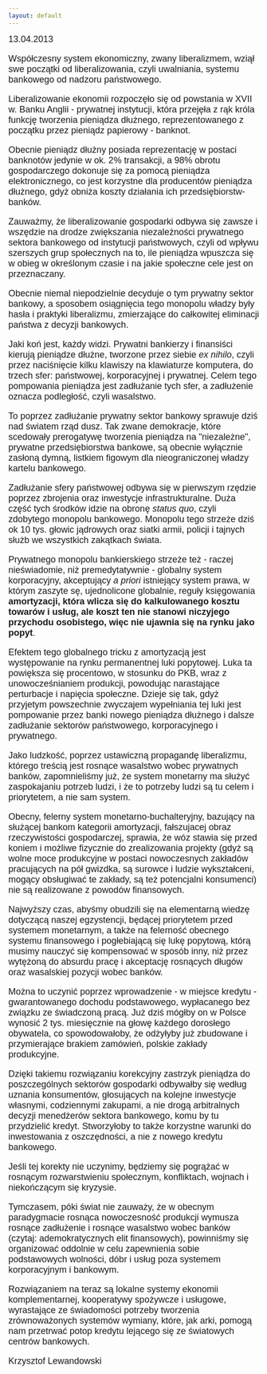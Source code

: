 ```yaml
---
layout: default
---
```


<!--127-->
<p style="margin: 0px 0px 18px; font-size: 18px; font-family: Helvetica;"><span style="letter-spacing: 0.0px">13.04.2013</span></p><p style="margin: 0px 0px 18px; font-size: 18px; font-family: Helvetica;"><span style="letter-spacing: 0.0px">Współczesny system ekonomiczny, zwany liberalizmem, wziął swe początki od liberalizowania, czyli uwalniania, systemu bankowego od nadzoru państwowego.</span></p>
<p style="margin: 0px 0px 18px; font-size: 18px; font-family: Helvetica;"><span style="letter-spacing: 0.0px">Liberalizowanie ekonomii rozpoczęło się od powstania w XVII w. Banku Anglii - prywatnej instytucji, która przejęła z rąk króla funkcję tworzenia pieniądza dłużnego, reprezentowanego z początku przez pieniądz papierowy - banknot.</span></p>
<p style="margin: 0px 0px 18px; font-size: 18px; font-family: Helvetica;"><span style="letter-spacing: 0.0px">Obecnie pieniądz dłużny posiada reprezentację w postaci banknotów jedynie w ok. 2% transakcji, a 98% obrotu gospodarczego dokonuje się za pomocą pieniądza&nbsp; elektronicznego, co jest korzystne dla producentów pieniądza dłużnego, gdyż obniża koszty działania ich przedsiębiorstw-banków.</span></p>
<p style="margin: 0px 0px 18px; font-size: 18px; font-family: Helvetica;"><span style="letter-spacing: 0.0px">Zauważmy, że liberalizowanie gospodarki odbywa się zawsze i wszędzie na drodze zwiększania niezależności prywatnego sektora bankowego od instytucji państwowych, czyli od wpływu szerszych grup społecznych na to, ile pieniądza wpuszcza się w obieg w określonym czasie i na jakie społeczne cele jest on przeznaczany.</span></p>
<p style="margin: 0px 0px 18px; font-size: 18px; font-family: Helvetica;"><span style="letter-spacing: 0.0px">Obecnie niemal niepodzielnie decyduje o tym prywatny sektor bankowy, a sposobem osiągnięcia tego monopolu władzy były hasła i praktyki liberalizmu, zmierzające do całkowitej eliminacji państwa z decyzji bankowych.</span></p>
<p style="margin: 0px 0px 18px; font-size: 18px; font-family: Helvetica;"><span style="letter-spacing: 0.0px">Jaki koń jest, każdy widzi. Prywatni bankierzy i finansiści kierują pieniądze dłużne, tworzone przez siebie <i>ex nihilo</i>, czyli przez naciśnięcie kilku klawiszy na klawiaturze komputera, do trzech sfer: państwowej, korporacyjnej i prywatnej. Celem tego pompowania pieniądza jest zadłużanie tych sfer, a zadłużenie oznacza podległość, czyli wasalstwo.&nbsp;</span></p>
<p style="margin: 0px 0px 18px; font-size: 18px; font-family: Helvetica;"><span style="letter-spacing: 0.0px">To poprzez zadłużanie prywatny sektor bankowy sprawuje dziś nad światem rząd dusz. Tak zwane demokracje, które scedowały prerogatywę tworzenia pieniądza na "niezależne", prywatne przedsiębiorstwa bankowe, są obecnie wyłącznie zasłoną dymną, listkiem figowym dla nieograniczonej władzy kartelu bankowego.</span></p>
<p style="margin: 0px 0px 18px; font-size: 18px; font-family: Helvetica;"><span style="letter-spacing: 0.0px">Zadłużanie sfery państwowej odbywa się w pierwszym rzędzie poprzez zbrojenia oraz inwestycje infrastrukturalne. Duża część tych środków idzie na obronę <i>status quo</i>, czyli zdobytego monopolu bankowego. Monopolu tego strzeże dziś ok 10 tys. głowic jądrowych oraz siatki armii, policji i tajnych służb we wszystkich zakątkach świata.</span></p>
<p style="margin: 0px 0px 18px; font-size: 18px; font-family: Helvetica;"><span style="letter-spacing: 0.0px">Prywatnego monopolu bankierskiego strzeże też - raczej nieświadomie, niż premedytatywnie - globalny system korporacyjny, akceptujący <i>a priori</i> istniejący system prawa, w którym zaszyte sę, ujednolicone globalnie, reguły księgowania <b>amortyzacji, która wlicza się do kalkulowanego kosztu towarów i usług, ale koszt ten nie stanowi niczyjego przychodu osobistego, więc nie ujawnia się na rynku jako popyt</b>.</span></p>
<p style="margin: 0px 0px 18px; font-size: 18px; font-family: Helvetica;"><span style="letter-spacing: 0.0px">Efektem tego globalnego tricku z amortyzacją jest występowanie na rynku permanentnej luki popytowej. Luka ta powiększa się procentowo, w stosunku do PKB, wraz z unowocześnianiem produkcji, powodując narastające perturbacje i napięcia społeczne. Dzieje się tak, gdyż przyjetym powszechnie zwyczajem wypełniania tej luki jest pompowanie przez banki nowego pieniądza dłużnego i dalsze zadłużanie sektorów państwowego, korporacyjnego i prywatnego.</span></p>
<p style="margin: 0px 0px 18px; font-size: 18px; font-family: Helvetica;"><span style="letter-spacing: 0.0px">Jako ludzkość, poprzez ustawiczną propagandę liberalizmu, którego treścią jest rosnące wasalstwo wobec prywatnych banków, zapomnieliśmy już, że system monetarny ma służyć zaspokajaniu potrzeb ludzi, i że to potrzeby ludzi są tu celem i priorytetem, a nie sam system.</span></p>
<p style="margin: 0px 0px 18px; font-size: 18px; font-family: Helvetica;"><span style="letter-spacing: 0.0px">Obecny, felerny system monetarno-buchalteryjny, bazujący na służącej bankom kategorii amortyzacji, fałszujacej obraz rzeczywistości gospodarczej, sprawia, że wóz stawia się przed koniem i możliwe fizycznie do zrealizowania projekty (gdyż są wolne moce produkcyjne w postaci nowoczesnych zakładów pracujących na pół gwizdka, są surowce i ludzie wykształceni, mogący obsługiwać te zakłady, są też potencjalni konsumenci) nie są realizowane z powodów finansowych.&nbsp;</span></p>
<p style="margin: 0px 0px 18px; font-size: 18px; font-family: Helvetica;"><span style="letter-spacing: 0.0px">Najwyższy czas, abyśmy obudzili się na elementarną wiedzę dotyczącą naszej egzystencji, będącej priorytetem przed systemem monetarnym, a także na felerność obecnego systemu finansowego i pogłebiającą się lukę popytową, którą musimy nauczyć się kompensować w sposób inny, niż przez wytężoną do absurdu pracę i akceptację rosnących długów oraz wasalskiej pozycji wobec banków.</span></p>
<p style="margin: 0px 0px 18px; font-size: 18px; font-family: Helvetica;"><span style="letter-spacing: 0.0px">Można to uczynić poprzez wprowadzenie - w miejsce kredytu - gwarantowanego dochodu podstawowego, wypłacanego bez związku ze świadczoną pracą. Już dziś mógłby on w Polsce wynosić 2 tys. miesięcznie na głowę każdego dorosłego obywatela, co spowodowałoby, że odżyłyby już zbudowane i przymierające brakiem zamówień, polskie zakłady produkcyjne.&nbsp;</span></p>
<p style="margin: 0px 0px 18px; font-size: 18px; font-family: Helvetica;"><span style="letter-spacing: 0.0px">Dzięki takiemu rozwiązaniu korekcyjny zastrzyk pieniądza do poszczególnych sektorów gospodarki odbywałby się według uznania konsumentów, głosujących na kolejne inwestycje własnymi, codziennymi zakupami, a nie drogą arbitralnych decyzji menedżerów sektora bankowego, komu by tu przydzielić kredyt. Stworzyłoby to także korzystne warunki do inwestowania z oszczędności, a nie z nowego kredytu bankowego.</span></p>
<p style="margin: 0px 0px 18px; font-size: 18px; font-family: Helvetica;"><span style="letter-spacing: 0.0px">Jeśli tej korekty nie uczynimy, będziemy się pogrążać w rosnącym rozwarstwieniu społecznym, konfliktach, wojnach i niekończącym się kryzysie.</span></p>
<p style="margin: 0px 0px 18px; font-size: 18px; font-family: Helvetica;"><span style="letter-spacing: 0.0px">Tymczasem, póki świat nie zauważy, że w obecnym paradygmacie rosnąca nowoczesność produkcji wymusza rosnące zadłużenie i rosnące wasalstwo wobec banków (czytaj: ademokratycznych elit finansowych), powinniśmy się organizować oddolnie w celu zapewnienia sobie podstawowych wolności, dóbr i usług poza systemem korporacyjnym i bankowym.</span></p>
<p style="margin: 0px 0px 18px; font-size: 18px; font-family: Helvetica;"><span style="letter-spacing: 0.0px">Rozwiązaniem na teraz są lokalne systemy ekonomii komplementarnej, kooperatywy spożywcze i usługowe, wyrastające ze świadomości potrzeby tworzenia zrównoważonych systemów wymiany, które, jak arki, pomogą nam przetrwać potop kredytu lejącego się ze światowych centrów bankowych.</span></p>
<p style="margin: 0px 0px 18px; font-size: 18px; font-family: Helvetica;"><span style="letter-spacing: 0.0px">Krzysztof Lewandowski</span></p>